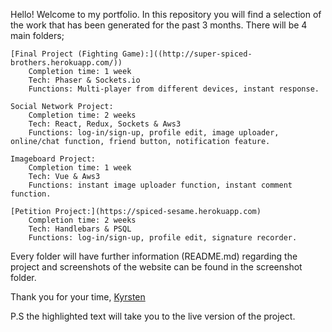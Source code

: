 Hello!
Welcome to my portfolio.
In this repository you will find a selection of the work that has been generated for the past 3 months.
There will be 4 main folders;

    [Final Project (Fighting Game):]((http://super-spiced-brothers.herokuapp.com/))
    	Completion time: 1 week
    	Tech: Phaser & Sockets.io
    	Functions: Multi-player from different devices, instant response.

    Social Network Project:
    	Completion time: 2 weeks
    	Tech: React, Redux, Sockets & Aws3
    	Functions: log-in/sign-up, profile edit, image uploader, online/chat function, friend button, notification feature.

    Imageboard Project:
    	Completion time: 1 week
    	Tech: Vue & Aws3
    	Functions: instant image uploader function, instant comment function.

    [Petition Project:](https://spiced-sesame.herokuapp.com)
    	Completion time: 2 weeks
    	Tech: Handlebars & PSQL
    	Functions: log-in/sign-up, profile edit, signature recorder.

Every folder will have further information (README.md) regarding the project and screenshots of the website can be found in the screenshot folder.

Thank you for your time,
[Kyrsten](https://kgrim.github.io/kyrstengrima)

P.S the highlighted text will take you to the live version of the project.
